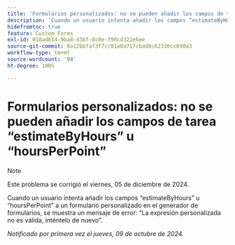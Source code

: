 ```yaml
---
title: 'Formularios personalizados: no se pueden añadir los campos de tarea “estimateByHours” u “hoursPerPoint”'
description: 'Cuando un usuario intenta añadir los campos “estimateByHours” u “hoursPerPoint” a un formulario personalizado en el generador de formularios, se muestra un mensaje de error: “La expresión personalizada no es válida, inténtelo de nuevo”.'
hidefromtoc: true
feature: Custom Forms
exl-id: 018ad614-9ba8-43bf-8c0e-f90cd322e6ee
source-git-commit: 8a12bbfaf3f7cc01a8a717cbad8c62330cc690a3
workflow-type: tm+mt
source-wordcount: '94'
ht-degree: 100%

---
```


# Formularios personalizados: no se pueden añadir los campos de tarea “estimateByHours” u “hoursPerPoint”

>[!NOTE]
>
>Este problema se corrigió el viernes, 05 de diciembre de 2024.

Cuando un usuario intenta añadir los campos “estimateByHours” u “hoursPerPoint” a un formulario personalizado en el generador de formularios, se muestra un mensaje de error: “La expresión personalizada no es válida, inténtelo de nuevo”.

_Notificado por primera vez el jueves, 09 de octubre de 2024._
